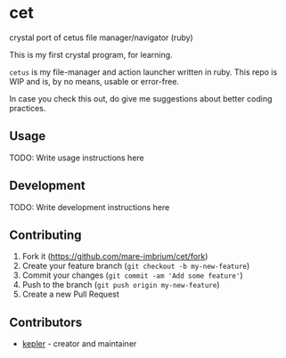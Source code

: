 # cet

crystal port of cetus file manager/navigator (ruby)

This is my first crystal program, for learning.

`cetus` is my file-manager and action launcher written in ruby. This repo is WIP and is, by no means, usable or error-free.

In case you check this out, do give me suggestions about better coding practices.

## Usage

TODO: Write usage instructions here

## Development

TODO: Write development instructions here

## Contributing

1. Fork it (<https://github.com/mare-imbrium/cet/fork>)
2. Create your feature branch (`git checkout -b my-new-feature`)
3. Commit your changes (`git commit -am 'Add some feature'`)
4. Push to the branch (`git push origin my-new-feature`)
5. Create a new Pull Request

## Contributors

- [kepler](https://github.com/mare-imbrium) - creator and maintainer

